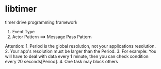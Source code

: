 libtimer
========

timer drive programming framework

1. Event Type
2. Actor Pattern ==> Message Pass Pattern


Attention:
	1. Period is the global resolution, not your applications resolution.
	2. Your app's resolution must be larger than the Period.
	3. For example:
		You will have to deal with data every 1 minute, then you can check condition every 20 seconds[Period].
	4. One task may block others

